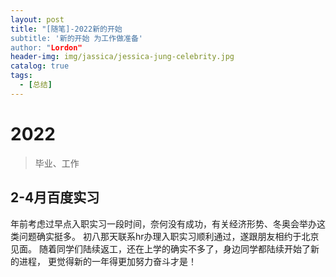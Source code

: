 ```yaml
---
layout: post
title: "[随笔]-2022新的开始
subtitle: '新的开始 为工作做准备'
author: "Lordon"
header-img: img/jassica/jessica-jung-celebrity.jpg
catalog: true
tags:
  - [总结]
---
```


# 2022
> 毕业、工作

## 2-4月百度实习
年前考虑过早点入职实习一段时间，奈何没有成功，有关经济形势、冬奥会举办这类问题确实挺多。
初八那天联系hr办理入职实习顺利通过，遂跟朋友相约于北京见面。
随着同学们陆续返工，还在上学的确实不多了，身边同学都陆续开始了新的进程，
更觉得新的一年得更加努力奋斗才是！



